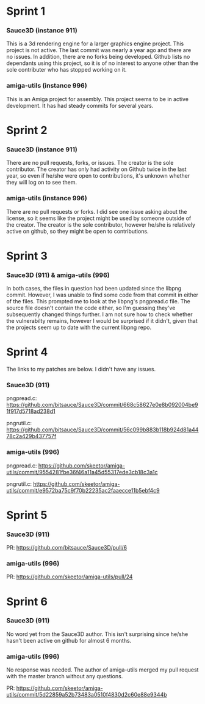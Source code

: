 # Sprint 1

### Sauce3D (instance 911)
This is a 3d rendering engine for a larger graphics engine project.
This project is not active. The last commit was nearly a year ago and there are no issues. In addition, there are no forks being developed. 
Github lists no dependants using this project, so it is of no interest to anyone other than the sole contributer who has stopped working on it.

### amiga-utils (instance 996)
This is an Amiga project for assembly.
This project seems to be in active development. It has had steady commits for several years.

# Sprint 2

### Sauce3D (instance 911)

There are no pull requests, forks, or issues. The creator is the sole contributor. The creator has only had activity on Github twice in the last year, so even if he/she were open to contributions, it's unknown whether they will log on to see them.

### amiga-utils (instance 996)

There are no pull requests or forks. I did see one issue asking about the license, so it seems like the project might be used by someone outside of the creator. The creator is the sole contributor, however he/she is relatively active on github, so they might be open to contributions. 

# Sprint 3

### Sauce3D (911) & amiga-utils (996)

In both cases, the files in question had been updated since the libpng commit. However, I was unable to find some code from that commit in either of the files. This prompted me to look at the libpng's pngpread.c file. The source file doesn't contain the code either, so I'm guessing they've subsequently changed things further. I am not sure how to check whether the vulnerabilty remains, however I would be surprised if it didn't, given that the projects seem up to date with the current libpng repo.

# Sprint 4

The links to my patches are below. I didn't have any issues.

### Sauce3D (911)

pngpread.c: https://github.com/bitsauce/Sauce3D/commit/668c58627e0e8b092004be91f917d5718ad238d1

pngrutil.c: https://github.com/bitsauce/Sauce3D/commit/56c099b883b118b924d81a4478c2a429b437757f

### amiga-utils (996)

pngpread.c: https://github.com/skeetor/amiga-utils/commit/9554281fbe36f46a11a45d55317ede3cb18c3a1c

pngrutil.c: https://github.com/skeetor/amiga-utils/commit/e9572ba75c9f70b22235ac2faaecce11b5ebf4c9

# Sprint 5

### Sauce3D (911)

PR: https://github.com/bitsauce/Sauce3D/pull/6

### amiga-utils (996)

PR: https://github.com/skeetor/amiga-utils/pull/24

# Sprint 6

### Sauce3D (911) 

No word yet from the Sauce3D author. This isn't surprising since he/she hasn't been active on github for almost 6 months.

### amiga-utils (996)

No response was needed. The author of amiga-utils merged my pull request with the master branch without any questions.

PR: https://github.com/skeetor/amiga-utils/commit/5d22859a52b73483a0510f4830d2c60e88e9344b
